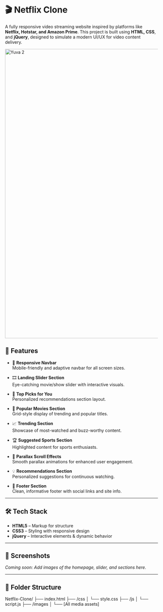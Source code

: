 # 🎬 Netflix Clone

A fully responsive video streaming website inspired by platforms like **Netflix, Hotstar, and Amazon Prime**. This project is built using **HTML, CSS**, and **jQuery**, designed to simulate a modern UI/UX for video content delivery.

<img width="1908" height="953" alt="Yuva 2" src="https://github.com/user-attachments/assets/a889f4de-8996-4f82-b1e5-a88eb58b3fc7" />


## 🚀 Features

- 📱 **Responsive Navbar**  
  Mobile-friendly and adaptive navbar for all screen sizes.

- 🎞️ **Landing Slider Section**  
  Eye-catching movie/show slider with interactive visuals.

- 🌟 **Top Picks for You**  
  Personalized recommendations section layout.

- 🎥 **Popular Movies Section**  
  Grid-style display of trending and popular titles.

- 📈 **Trending Section**  
  Showcase of most-watched and buzz-worthy content.

- 🏆 **Suggested Sports Section**  
  Highlighted content for sports enthusiasts.

- 🧠 **Parallax Scroll Effects**  
  Smooth parallax animations for enhanced user engagement.

- 💡 **Recommendations Section**  
  Personalized suggestions for continuous watching.

- 🔻 **Footer Section**  
  Clean, informative footer with social links and site info.

---

## 🛠️ Tech Stack

- **HTML5** – Markup for structure
- **CSS3** – Styling with responsive design
- **jQuery** – Interactive elements & dynamic behavior

---

## 📸 Screenshots

_Coming soon: Add images of the homepage, slider, and sections here._

---

## 📂 Folder Structure

Netflix-Clone/
├── index.html
├── /css
│ └── style.css
├── /js
│ └── script.js
├── /images
│ └── [All media assets]

